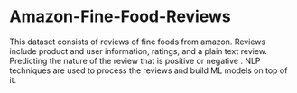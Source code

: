 # Amazon-Fine-Food-Reviews
This dataset consists of reviews of fine foods from amazon. Reviews include product and user information, ratings, and a plain text review. Predicting the nature of the review that is positive or negative . NLP techniques are used to process the reviews and build ML models on top of it.  
